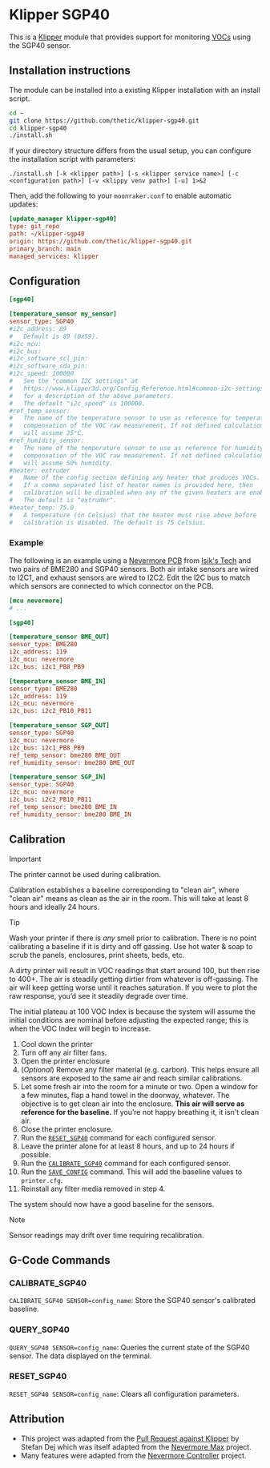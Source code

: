 # Klipper SGP40

This is a [Klipper](https://www.klipper3d.org/) module that provides support for monitoring [VOCs](https://en.wikipedia.org/wiki/Volatile_organic_compound) using the SGP40 sensor.

## Installation instructions

The module can be installed into a existing Klipper installation with an install script.

```sh
cd ~
git clone https://github.com/thetic/klipper-sgp40.git
cd klipper-sgp40
./install.sh
```

If your directory structure differs from the usual setup,
you can configure the installation script with parameters:

```
./install.sh [-k <klipper path>] [-s <klipper service name>] [-c <configuration path>] [-v <klippy venv path>] [-u] 1>&2
```

Then, add the following to your `moonraker.conf` to enable automatic updates:

```ini
[update_manager klipper-sgp40]
type: git_repo
path: ~/klipper-sgp40
origin: https://github.com/thetic/klipper-sgp40.git
primary_branch: main
managed_services: klipper
```

## Configuration

```ini
[sgp40]

[temperature_sensor my_sensor]
sensor_type: SGP40
#i2c_address: 89
#   Default is 89 (0x59).
#i2c_mcu:
#i2c_bus:
#i2c_software_scl_pin:
#i2c_software_sda_pin:
#i2c_speed: 100000
#   See the "common I2C settings" at
#   https://www.klipper3d.org/Config_Reference.html#common-i2c-settings
#   for a description of the above parameters.
#   The default "i2c_speed" is 100000.
#ref_temp_sensor:
#   The name of the temperature sensor to use as reference for temperature
#   compensation of the VOC raw measurement. If not defined calculations
#   will assume 25°C.
#ref_humidity_sensor:
#   The name of the temperature sensor to use as reference for humidity
#   compensation of the VOC raw measurement. If not defined calculations
#   will assume 50% humidity.
#heater: extruder
#   Name of the config section defining any heater that produces VOCs.
#   If a comma separated list of heater names is provided here, then
#   calibration will be disabled when any of the given heaters are enabled.
#   The default is "extruder".
#heater_temp: 75.0
#   A temperature (in Celsius) that the heater must rise above before
#   calibration is disabled. The default is 75 Celsius.
```

### Example

The following is an example using a [Nevermore PCB](https://github.com/xbst/Nevermore-PCB/tree/master)
from [Isik's Tech](https://store.isiks.tech/collections/nevermore-electronics) and two pairs of BME280 and SGP40 sensors.
Both air intake sensors are wired to I2C1, and exhaust sensors are wired to I2C2.
Edit the I2C bus to match which sensors are connected to which connector on the PCB.

```ini
[mcu nevermore]
# ...

[sgp40]

[temperature_sensor BME_OUT]
sensor_type: BME280
i2c_address: 119
i2c_mcu: nevermore
i2c_bus: i2c1_PB8_PB9

[temperature_sensor BME_IN]
sensor_type: BME280
i2c_address: 119
i2c_mcu: nevermore
i2c_bus: i2c2_PB10_PB11

[temperature_sensor SGP_OUT]
sensor_type: SGP40
i2c_mcu: nevermore
i2c_bus: i2c1_PB8_PB9
ref_temp_sensor: bme280 BME_OUT
ref_humidity_sensor: bme280 BME_OUT

[temperature_sensor SGP_IN]
sensor_type: SGP40
i2c_mcu: nevermore
i2c_bus: i2c2_PB10_PB11
ref_temp_sensor: bme280 BME_IN
ref_humidity_sensor: bme280 BME_IN
```

## Calibration

> [!IMPORTANT]
> The printer cannot be used during calibration.

Calibration establishes a baseline corresponding to "clean air", where "clean air" means as clean as the air in the room.
This will take at least 8 hours and ideally 24 hours.

> [!TIP]
> Wash your printer if there is _any_ smell prior to calibration.
> There is no point calibrating a baseline if it is dirty and off gassing.
> Use hot water & soap to scrub the panels, enclosures, print sheets, beds, etc.
>
> A dirty printer will result in VOC readings that start around 100, but then rise to 400+.
> The air is steadily getting dirtier from whatever is off-gassing.
> The air will keep getting worse until it reaches saturation.
> If you were to plot the raw response, you’d see it steadily degrade over time.
>
> The initial plateau at 100 VOC Index is because the system will assume the initial conditions are nominal before adjusting the expected range;
> this is when the VOC Index will begin to increase.

1. Cool down the printer
2. Turn off any air filter fans.
3. Open the printer enclosure
4. (_Optional_) Remove any filter material (e.g. carbon).
   This helps ensure all sensors are exposed to the same air and reach similar calibrations.
5. Let some fresh air into the room for a minute or two.
   Open a window for a few minutes, flap a hand towel in the doorway, whatever.
   The objective is to get clean air into the enclosure.
   **This air will serve as reference for the baseline.**
   If you’re not happy breathing it, it isn't clean air.
6. Close the printer enclosure.
7. Run the [`RESET_SGP40`](#RESET_SGP40) command for each configured sensor.
8. Leave the printer alone for at least 8 hours, and up to 24 hours if possible.
9. Run the [`CALIBRATE_SGP40`](#CALIBRATE_SGP40) command for each configured sensor.
10. Run the [`SAVE_CONFIG`](https://www.klipper3d.org/G-Codes.html#save_config) command.
    This will add the baseline values to `printer.cfg`.
11. Reinstall any filter media removed in step 4.

The system should now have a good baseline for the sensors.

> [!NOTE]
> Sensor readings may drift over time requiring recalibration.

## G-Code Commands

### CALIBRATE_SGP40

`CALIBRATE_SGP40 SENSOR=config_name`:
Store the SGP40 sensor's calibrated baseline.

### QUERY_SGP40

`QUERY_SGP40 SENSOR=config_name`:
Queries the current state of the SGP40 sensor.
The data displayed on the terminal.

### RESET_SGP40

`RESET_SGP40 SENSOR=config_name`:
Clears all configuration parameters.

## Attribution

- This project was adapted from the [Pull Request against Klipper](https://github.com/Klipper3d/klipper/pull/6738) by Stefan Dej
  which was itself adapted from the [Nevermore Max](https://github.com/nevermore3d/Nevermore_Max) project.
- Many features were adapted from the [Nevermore Controller](https://github.com/SanaaHamel/nevermore-controller) project.
